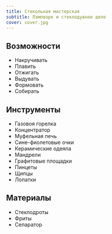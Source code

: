 ```yaml
---
title: Стекольная мастерская
subtitle: Лэмпворк и стеклодувное дело
cover: cover.jpg
---
```


## Возможности

- Накручивать
- Плавить
- Отжигать
- Выдувать
- Формовать
- Собирать

## Инструменты

- Газовоя горелка
- Концентратор
- Муфельная печь
- Сине-фиолетовые очки
- Керамические одеяла
- Мандрели
- Графитовые площадки
- Пинцеты
- Щипцы
- Лопатки

## Материалы

- Стеклодроты
- Фриты
- Сепаратор
